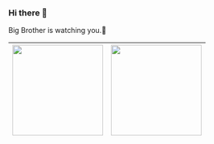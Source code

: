 ### Hi there 👋

Big Brother is watching you.🗿

| <a width="50%"  href="https://github.com/anuraghazra/github-readme-stats"><img align="center" height="180" src="https://github-readme-stats.vercel.app/api?username=realgeoffrey&show_icons=true&include_all_commits=true&hide_border=true"/></a> | <a href="https://github.com/anuraghazra/github-readme-stats"><img align="center" height="180" src="https://github-readme-stats.vercel.app/api/top-langs/?username=realgeoffrey&layout=compact&hide_border=true" /></a> |
| ------ | ------ |
